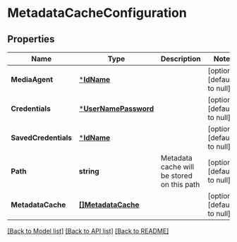 # MetadataCacheConfiguration

## Properties
Name | Type | Description | Notes
------------ | ------------- | ------------- | -------------
**MediaAgent** | [***IdName**](IdName.md) |  | [optional] [default to null]
**Credentials** | [***UserNamePassword**](UserNamePassword.md) |  | [optional] [default to null]
**SavedCredentials** | [***IdName**](IdName.md) |  | [optional] [default to null]
**Path** | **string** | Metadata cache will be stored on this path | [optional] [default to null]
**MetadataCache** | [**[]MetadataCache**](MetadataCache.md) |  | [optional] [default to null]

[[Back to Model list]](../README.md#documentation-for-models) [[Back to API list]](../README.md#documentation-for-api-endpoints) [[Back to README]](../README.md)

